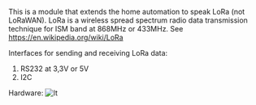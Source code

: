 This is a module that extends the home automation to speak LoRa (not LoRaWAN).
LoRa is a wireless spread spectrum radio data transmission technique for ISM band at 868MHz or 433MHz.
See https://en.wikipedia.org/wiki/LoRa

Interfaces for sending and receiving LoRa data:
1. RS232 at 3,3V or 5V
2. I2C
 
Hardware:
![lt](https://raw.githubusercontent.com/tinytronix/SX126x/master/pcb/LoRa2.JPG)
